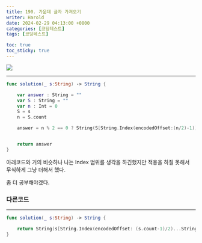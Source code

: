 ```yaml
---
title: 190. 가운데 글자 가져오기
writer: Harold
date: 2024-02-29 04:13:00 +0800
categories: [코딩테스트]
tags: [코딩테스트]

toc: true
toc_sticky: true
---
```

![](https://velog.velcdn.com/images/haroldfromk/post/191b25ac-db29-4a04-b5b4-4292d43a3a38/image.png)

---
```swift
func solution(_ s:String) -> String {

    var answer : String = ""
    var S : String = ""
    var n : Int = 0
    S = s
    n = S.count

    answer = n % 2 == 0 ? String(S[String.Index(encodedOffset:(n/2)-1)]) + String(S[String.Index(encodedOffset:n/2)]) : String(S[String.Index(encodedOffset:n/2)])


    return answer
}

```
아래코드와 거의 비슷하나 나는 Index 범위를 생각을 하긴했지만 적용을 하질 못해서 무식하게 그냥 더해서 했다.

좀 더 공부해야겠다.

### 다른코드
---

```swift 
func solution(_ s:String) -> String {

    return String(s[String.Index(encodedOffset: (s.count-1)/2)...String.Index(encodedOffset: s.count/2)])
}
```